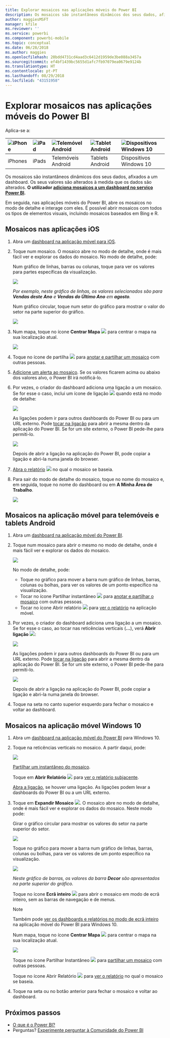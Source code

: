 ```yaml
---
title: Explorar mosaicos nas aplicações móveis do Power BI
description: Os mosaicos são instantâneos dinâmicos dos seus dados, afixados a um dashboard. Saiba mais sobre a interação com mosaicos nas aplicações móveis do Power BI.
author: maggiesMSFT
manager: kfile
ms.reviewer: ''
ms.service: powerbi
ms.component: powerbi-mobile
ms.topic: conceptual
ms.date: 06/28/2018
ms.author: maggies
ms.openlocfilehash: 20bdd4731cd4aad3c6412d1959de3be088a3457a
ms.sourcegitcommit: ef4bf1439bc5655d1afc7fb97079ea0679e9124b
ms.translationtype: HT
ms.contentlocale: pt-PT
ms.lasthandoff: 08/29/2018
ms.locfileid: "43151958"
---
```

# <a name="explore-tiles-in-the-power-bi-mobile-apps"></a>Explorar mosaicos nas aplicações móveis do Power BI
Aplica-se a:

| ![iPhone](media/mobile-tiles-in-the-mobile-apps/iphone-logo-50-px.png) | ![iPad](media/mobile-tiles-in-the-mobile-apps/ipad-logo-50-px.png) | ![Telemóvel Android](media/mobile-tiles-in-the-mobile-apps/android-phone-logo-50-px.png) | ![Tablet Android](media/mobile-tiles-in-the-mobile-apps/android-tablet-logo-50-px.png) | ![Dispositivos Windows 10](media/mobile-tiles-in-the-mobile-apps/win-10-logo-50-px.png) |
|:--- |:--- |:--- |:--- |:--- |
| iPhones |iPads |Telemóveis Android |Tablets Android |Dispositivos Windows 10 |

Os mosaicos são instantâneos dinâmicos dos seus dados, afixados a um dashboard. Os seus valores são alterados à medida que os dados são alterados. **O utilizador [adiciona mosaicos a um dashboard no serviço Power BI](service-dashboard-tiles.md).** 

Em seguida, nas aplicações móveis do Power BI, abre os mosaicos no modo de detalhe e interage com eles. É possível abrir mosaicos com todos os tipos de elementos visuais, incluindo mosaicos baseados em Bing e R.

## <a name="tiles-in-the-ios-apps"></a>Mosaicos nas aplicações iOS

1. Abra um [dashboard na aplicação móvel para iOS](mobile-apps-view-dashboard.md).
2. Toque num mosaico. O mosaico abre no modo de detalhe, onde é mais fácil ver e explorar os dados do mosaico. No modo de detalhe, pode:
   
   Num gráfico de linhas, barras ou colunas, toque para ver os valores para partes específicas da visualização.
   
    ![](media/mobile-tiles-in-the-mobile-apps/power-bi-iphone-line-tile-values.png)
   
   *Por exemplo, neste gráfico de linhas, os valores selecionados são para **Vendas deste Ano** e **Vendas do Último Ano** em **agosto**.*  
   
   Num gráfico circular, toque num setor do gráfico para mostrar o valor do setor na parte superior do gráfico.  
   
   ![](media/mobile-tiles-in-the-mobile-apps/power-bi-ipad-tile-pie.png)
3. Num mapa, toque no ícone **Centrar Mapa** ![](media/mobile-tiles-in-the-mobile-apps/power-bi-center-map-icon.png) para centrar o mapa na sua localização atual.
   
     ![](media/mobile-tiles-in-the-mobile-apps/power-bi-ipad-center-map.png)
4. Toque no ícone de partilha ![](media/mobile-tiles-in-the-mobile-apps/power-bi-iphone-share-icon.png) para [anotar e partilhar um mosaico](mobile-annotate-and-share-a-tile-from-the-mobile-apps.md) com outras pessoas.
5. [Adicione um alerta ao mosaico](mobile-set-data-alerts-in-the-mobile-apps.md). Se os valores ficarem acima ou abaixo dos valores alvo, o Power BI irá notificá-lo.
6. Por vezes, o criador do dashboard adiciona uma ligação a um mosaico. Se for esse o caso, inclui um ícone de ligação ![](media/mobile-tiles-in-the-mobile-apps/power-bi-iphone-link-icon.png) quando está no modo de detalhe:
   
    ![](media/mobile-tiles-in-the-mobile-apps/power-bi-iphone-tile-link.png)
   
    As ligações podem ir para outros dashboards do Power BI ou para um URL externo. Pode [tocar na ligação](service-dashboard-edit-tile.md#hyperlink) para abrir a mesma dentro da aplicação do Power BI. Se for um site externo, o Power BI pede-lhe para permiti-lo.
   
    ![](media/mobile-tiles-in-the-mobile-apps/pbi_andr_openlinkmessage.png)
   
    Depois de abrir a ligação na aplicação do Power BI, pode copiar a ligação e abri-la numa janela do browser.
7. [Abra o relatório](mobile-reports-in-the-mobile-apps.md) ![](media/mobile-tiles-in-the-mobile-apps/power-bi-ipad-open-report-icon.png) no qual o mosaico se baseia.
8. Para sair do modo de detalhe do mosaico, toque no nome do mosaico e, em seguida, toque no nome do dashboard ou em **A Minha Área de Trabalho**.
   
    ![](media/mobile-tiles-in-the-mobile-apps/power-bi-ipad-tile-breadcrumb.png)

## <a name="tiles-in-the-mobile-app-for-android-phones-and-tablets"></a>Mosaicos na aplicação móvel para telemóveis e tablets Android
1. Abra um [dashboard na aplicação móvel do Power BI](mobile-apps-view-dashboard.md).
2. Toque num mosaico para abrir o mesmo no modo de detalhe, onde é mais fácil ver e explorar os dados do mosaico.
   
   ![](media/mobile-tiles-in-the-mobile-apps/power-bi-android-tablet-tile.png)
   
    No modo de detalhe, pode:
   
   * Toque no gráfico para mover a barra num gráfico de linhas, barras, colunas ou bolhas, para ver os valores de um ponto específico na visualização.  
   * Tocar no ícone Partilhar instantâneo ![](media/mobile-tiles-in-the-mobile-apps/pbi_andr_sharesnapicon.png) para [anotar e partilhar o mosaico](mobile-annotate-and-share-a-tile-from-the-mobile-apps.md) com outras pessoas.
   * Tocar no ícone Abrir relatório ![](media/mobile-tiles-in-the-mobile-apps/power-bi-android-tablet-open-report-icon.png) para [ver o relatório](mobile-reports-in-the-mobile-apps.md) na aplicação móvel.
3. Por vezes, o criador do dashboard adiciona uma ligação a um mosaico. Se for esse o caso, ao tocar nas reticências verticais (**...**), verá **Abrir ligação** ![](media/mobile-tiles-in-the-mobile-apps/power-bi-iphone-link-icon.png):
   
    ![](media/mobile-tiles-in-the-mobile-apps/power-bi-android-tile-link.png)
   
    As ligações podem ir para outros dashboards do Power BI ou para um URL externo. Pode [tocar na ligação](service-dashboard-edit-tile.md#hyperlink) para abrir a mesma dentro da aplicação do Power BI. Se for um site externo, o Power BI pede-lhe para permiti-lo.
   
    ![](media/mobile-tiles-in-the-mobile-apps/pbi_andr_openlinkmessage.png)
   
    Depois de abrir a ligação na aplicação do Power BI, pode copiar a ligação e abri-la numa janela do browser.
4. Toque na seta no canto superior esquerdo para fechar o mosaico e voltar ao dashboard.

## <a name="tiles-in-the-windows-10-mobile-app"></a>Mosaicos na aplicação móvel Windows 10
1. Abra um [dashboard na aplicação móvel do Power BI](mobile-apps-view-dashboard.md) para Windows 10.
2. Toque na reticências verticais no mosaico. A partir daqui, pode: 
   
    ![](media/mobile-tiles-in-the-mobile-apps/pbi_win10tileellpslink.png)
   
    [Partilhar um instantâneo do mosaico](mobile-windows-10-phone-app-get-started.md).
   
    Toque em **Abrir Relatório** ![](media/mobile-tiles-in-the-mobile-apps/power-bi-ipad-open-report-icon.png) para [ver o relatório subjacente](mobile-reports-in-the-mobile-apps.md).
   
    [Abra a ligação](service-dashboard-edit-tile.md#hyperlink), se houver uma ligação. As ligações podem levar a dashboards do Power BI ou a um URL externo.
3. Toque em **Expandir Mosaico** ![](media/mobile-tiles-in-the-mobile-apps/power-bi-windows-10-focus-mode-icon.png). O mosaico abre no modo de detalhe, onde é mais fácil ver e explorar os dados do mosaico. Neste modo pode:
   
   Girar o gráfico circular para mostrar os valores do setor na parte superior do setor.  
   
   ![](media/mobile-tiles-in-the-mobile-apps/power-bi-windows-10-pie-focus-mode.png)
   
   Toque no gráfico para mover a barra num gráfico de linhas, barras, colunas ou bolhas, para ver os valores de um ponto específico na visualização.  
   
   ![](media/mobile-tiles-in-the-mobile-apps/pbi_win10ph_bartile0316.png)
   
   *Neste gráfico de barras, os valores da barra **Decor** são apresentados na parte superior do gráfico.*
   
   Toque no ícone **Ecrã inteiro** ![](media/mobile-tiles-in-the-mobile-apps/power-bi-full-screen-icon.png) para abrir o mosaico em modo de ecrã inteiro, sem as barras de navegação e de menus.
   
   > [!NOTE]
   > Também pode [ver os dashboards e relatórios no modo de ecrã inteiro](mobile-windows-10-app-presentation-mode.md) na aplicação móvel do Power BI para Windows 10.
   > 
   > 
   
   Num mapa, toque no ícone **Centrar Mapa** ![](media/mobile-tiles-in-the-mobile-apps/power-bi-center-map-icon.png) para centrar o mapa na sua localização atual.
   
   ![](media/mobile-tiles-in-the-mobile-apps/power-bi-windows-10-center-map.png)
   
   Toque no ícone Partilhar Instantâneo ![](media/mobile-tiles-in-the-mobile-apps/pbi_win10ph_shareicon.png) para [partilhar um mosaico](mobile-windows-10-phone-app-get-started.md) com outras pessoas.   
   
   Toque no ícone Abrir Relatório ![](media/mobile-tiles-in-the-mobile-apps/power-bi-ipad-open-report-icon.png) para [ver o relatório](mobile-reports-in-the-mobile-apps.md) no qual o mosaico se baseia. 
4. Toque na seta ou no botão anterior para fechar o mosaico e voltar ao dashboard.

## <a name="next-steps"></a>Próximos passos
* [O que é o Power BI?](power-bi-overview.md)
* Perguntas? [Experimente perguntar à Comunidade do Power BI](http://community.powerbi.com/)

